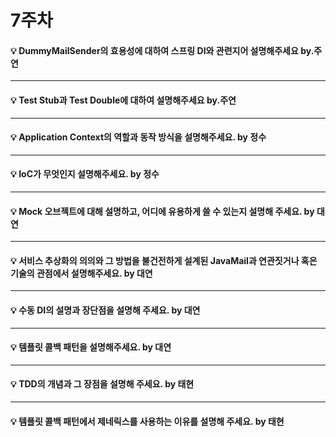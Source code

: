 # 7주차  

#### :bulb: DummyMailSender의 효용성에 대하여 스프링 DI와 관련지어 설명해주세요 by.주연

--------

#### :bulb: Test Stub과 Test Double에 대하여 설명해주세요 by.주연

--------

#### :bulb: Application Context의 역할과 동작 방식을 설명해주세요. by 정수

--------

#### :bulb: IoC가 무엇인지 설명해주세요. by 정수 

--------

#### :bulb: Mock 오브젝트에 대해 설명하고, 어디에 유용하게 쓸 수 있는지 설명해 주세요. by 대연 


--------

#### :bulb: 서비스 추상화의 의의와 그 방법을 불건전하게 설계된 JavaMail과 연관짓거나 혹은 기술의 관점에서 설명해주세요. by 대연 

--------

#### :bulb: 수동 DI의 설명과 장단점을 설명해 주세요. by 대연

--------

#### :bulb: 템플릿 콜백 패턴을 설명해주세요. by 대연

--------

#### :bulb: TDD의 개념과 그 장점을 설명해 주세요. by 태현

--------

#### :bulb: 템플릿 콜백 패턴에서 제네릭스를 사용하는 이유를 설명해 주세요. by 태현
